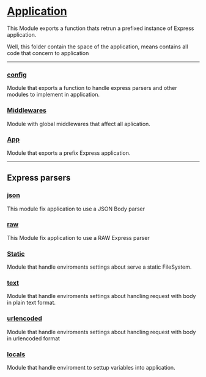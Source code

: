 # [Application](./index.js)

This Module exports a function thats retrun a prefixed instance of Express application.

Well, this folder contain the space of the application, means contains all code that concern to application

---

### [config](./config/) 
Module that exports a function to handle express parsers and other modules to implement in application.

### [Middlewares](./middlewares/)
Module with global middlewares that affect all aplication.

### [App](./app.js)
Module that exports a prefix Express application.

---

## Express parsers

### [json](./config/_json/)
This module fix application to use a JSON Body parser

### [raw](./config/_raw/)
This Module fix application to use a RAW Express parser

### [Static](./config/_static/)
Module that handle enviroments settings about serve a static FileSystem.

### [text](./config/_text/)
Module that handle enviroments settings about handling request with body in plain text format.

### [urlencoded](./config/_urlencoded/)
Module that handle enviroments settings about handling request with body in urlencoded format

### [locals](./config/_locals/)
Module that handle enviroment to settup variables into application.